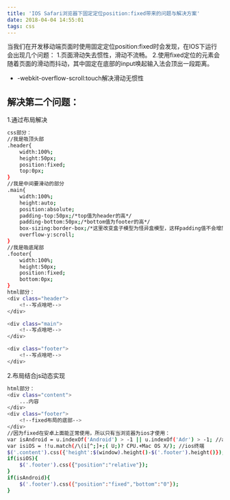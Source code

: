 ```yaml
---
title: 'IOS Safari浏览器下固定定位position:fixed带来的问题与解决方案'
date: 2018-04-04 14:55:01
tags: css
---
```


当我们在开发移动端页面时使用固定定位position:fixed时会发现，在IOS下运行会出现几个问题： 
1.页面滑动失去惯性，滑动不流畅。 
2.使用fixed定位的元素会随着页面的滑动而抖动，其中固定在底部的input唤起输入法会顶出一段距离。

<!--more-->

* -webkit-overflow-scroll:touch解决滑动无惯性  

## 解决第二个问题：
1.通过布局解决

```bash
css部分：
//我是吸顶头部
.header{
    width:100%;
    height:50px;
    position:fixed;
    top:0px;
}
//我是中间要滑动的部分
.main{
    width:100%;
    height:auto;
    position:absolute;
    padding-top:50px;/*top值为header的高*/
    padding-bottom:50px;/*bottom值为footer的高*/
    box-sizing:border-box;/*这里改变盒子模型为怪异盒模型，这样padding值不会增加main的高度*/
    overflow-y:scroll;
}
//我是吸底尾部
.footer{
    width:100%;
    height:50px;
    position:fixed;
    bottom:0px;
}
html部分：
<div class="header">
    <!--写点啥吧-->
</div>

<div class="main">
    <!--写点啥吧-->
</div>

<div class="footer">
    <!--写点啥吧-->
</div>

```
2.布局结合js动态实现
```bash
html部分：
<div class="content">
    ...内容
</div>
<div class="footer">
    <!--fixed布局的底部-->
</div>
//因为fixed在安卓上面能正常使用，所以只有当浏览器为ios才使用：
var isAndroid = u.indexOf('Android') > -1 || u.indexOf('Adr') > -1; //android终端
var isiOS = !!u.match(/\(i[^;]+;( U;)? CPU.+Mac OS X/); //ios终端
$('.content').css({'height':$(window).height()-$('.footer').height()});
if(isiOS){
    $('.footer').css({"position":"relative"});
}
if(isAndroid){
    $('.footer').css({"position":"fixed","bottom":"0"});
}
```
